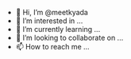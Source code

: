 - 👋 Hi, I’m @meetkyada
- 👀 I’m interested in ...
- 🌱 I’m currently learning ...
- 💞️ I’m looking to collaborate on ...
- 📫 How to reach me ...

<!---
meetkyada/meetkyada is a ✨ special ✨ repository because its `README.md` (this file) appears on your GitHub profile.
You can click the Preview link to take a look at your changes.
--->
